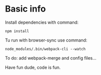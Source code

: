 # Basic info

Install dependencies with command:

    npm install

Tu run with browser-sync use command:

    node_modules/.bin/webpack-cli --watch

To do: add webpack-merge and config files...

Have fun dude, code is fun.
